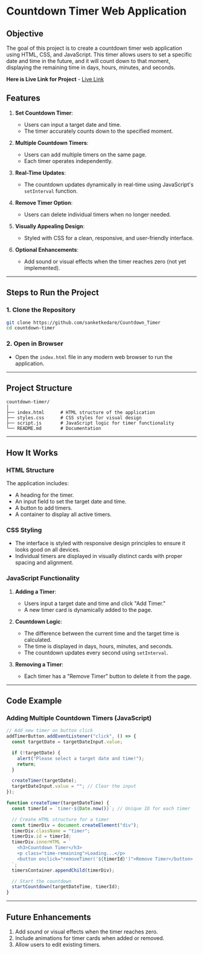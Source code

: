 # Countdown Timer Web Application

## Objective
The goal of this project is to create a countdown timer web application using HTML, CSS, and JavaScript. This timer allows users to set a specific date and time in the future, and it will count down to that moment, displaying the remaining time in days, hours, minutes, and seconds.

**Here is Live Link for Project** - [Live Link](https://sanketkedare.github.io/Countdown_Timer/)

## Features
1. **Set Countdown Timer**:
   - Users can input a target date and time.
   - The timer accurately counts down to the specified moment.

2. **Multiple Countdown Timers**:
   - Users can add multiple timers on the same page.
   - Each timer operates independently.

3. **Real-Time Updates**:
   - The countdown updates dynamically in real-time using JavaScript's `setInterval` function.

4. **Remove Timer Option**:
   - Users can delete individual timers when no longer needed.

5. **Visually Appealing Design**:
   - Styled with CSS for a clean, responsive, and user-friendly interface.

6. **Optional Enhancements**:
   - Add sound or visual effects when the timer reaches zero (not yet implemented).

---

## Steps to Run the Project

### 1. Clone the Repository
```bash
git clone https://github.com/sanketkedare/Countdown_Timer
cd countdown-timer
```

### 2. Open in Browser
- Open the `index.html` file in any modern web browser to run the application.

---

## Project Structure
```
countdown-timer/
│
├── index.html      # HTML structure of the application
├── styles.css      # CSS styles for visual design
├── script.js       # JavaScript logic for timer functionality
└── README.md       # Documentation
```

---

## How It Works

### HTML Structure
The application includes:
- A heading for the timer.
- An input field to set the target date and time.
- A button to add timers.
- A container to display all active timers.

### CSS Styling
- The interface is styled with responsive design principles to ensure it looks good on all devices.
- Individual timers are displayed in visually distinct cards with proper spacing and alignment.

### JavaScript Functionality
1. **Adding a Timer**:
   - Users input a target date and time and click "Add Timer."
   - A new timer card is dynamically added to the page.

2. **Countdown Logic**:
   - The difference between the current time and the target time is calculated.
   - The time is displayed in days, hours, minutes, and seconds.
   - The countdown updates every second using `setInterval`.

3. **Removing a Timer**:
   - Each timer has a "Remove Timer" button to delete it from the page.

---

## Code Example

### Adding Multiple Countdown Timers (JavaScript)
```javascript
// Add new timer on button click
addTimerButton.addEventListener("click", () => {
  const targetDate = targetDateInput.value;

  if (!targetDate) {
    alert("Please select a target date and time!");
    return;
  }

  createTimer(targetDate);
  targetDateInput.value = ""; // Clear the input
});

function createTimer(targetDateTime) {
  const timerId = `timer-${Date.now()}`; // Unique ID for each timer

  // Create HTML structure for a timer
  const timerDiv = document.createElement("div");
  timerDiv.className = "timer";
  timerDiv.id = timerId;
  timerDiv.innerHTML = `
    <h3>Countdown Timer</h3>
    <p class="time-remaining">Loading...</p>
    <button onclick="removeTimer('${timerId}')">Remove Timer</button>
  `;
  timersContainer.appendChild(timerDiv);

  // Start the countdown
  startCountdown(targetDateTime, timerId);
}
```

---

## Future Enhancements
1. Add sound or visual effects when the timer reaches zero.
2. Include animations for timer cards when added or removed.
3. Allow users to edit existing timers.


